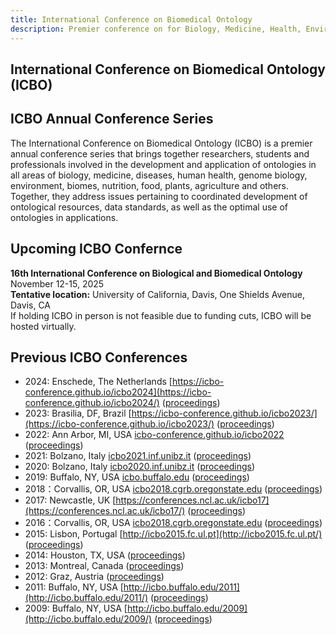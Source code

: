 ```yaml
---
title: International Conference on Biomedical Ontology
description: Premier conference on for Biology, Medicine, Health, Environment, Plants & Agriculture
---
```

## International Conference on Biomedical Ontology (ICBO)

## ICBO Annual Conference Series
The International Conference on Biomedical Ontology (ICBO) is a premier annual conference series that brings together researchers, students and professionals involved in the development and application of ontologies in all areas of biology, medicine, diseases, human health, genome biology, environment, biomes, nutrition, food, plants, agriculture and others. Together, they address issues pertaining to coordinated development of ontological resources, data standards, as well as the optimal use of ontologies in applications.

## Upcoming ICBO Confernce
**16th International Conference on Biological and Biomedical Ontology**  
November 12-15, 2025   
**Tentative location:** University of California, Davis, One Shields Avenue, Davis, CA  
If holding ICBO in person is not feasible due to funding cuts, ICBO will be hosted virtually. 

## Previous ICBO Conferences
- 2024: Enschede, The Netherlands [https://icbo-conference.github.io/icbo2024](https://icbo-conference.github.io/icbo2024/) ([proceedings](https://ceur-ws.org/Vol-3939/))
- 2023: Brasilia, DF, Brazil [https://icbo-conference.github.io/icbo2023/](https://icbo-conference.github.io/icbo2023/) ([proceedings](https://ceur-ws.org/Vol-3603/))
- 2022: Ann Arbor, MI, USA [icbo-conference.github.io/icbo2022](https://icbo-conference.github.io/icbo2022/) ([proceedings](https://ceur-ws.org/Vol-3805/))
- 2021: Bolzano, Italy [icbo2021.inf.unibz.it](https://icbo2021.inf.unibz.it/) ([proceedings](http://ceur-ws.org/Vol-3073/))
- 2020: Bolzano, Italy [icbo2020.inf.unibz.it](https://icbo2020.inf.unibz.it/) ([proceedings](http://ceur-ws.org/Vol-2807/))
- 2019: Buffalo, NY, USA [icbo.buffalo.edu](http://icbo.buffalo.edu/) ([proceedings](http://ceur-ws.org/Vol-2931/))
- 2018：Corvallis, OR, USA [icbo2018.cgrb.oregonstate.edu](https://icbo2018.cgrb.oregonstate.edu/) ([proceedings](http://ceur-ws.org/Vol-2285/))
- 2017: Newcastle, UK [https://conferences.ncl.ac.uk/icbo17](https://conferences.ncl.ac.uk/icbo17/) ([proceedings](http://ceur-ws.org/Vol-2137/))
- 2016：Corvallis, OR, USA [icbo2018.cgrb.oregonstate.edu](https://icbo2016.cgrb.oregonstate.edu/) ([proceedings](http://ceur-ws.org/Vol-1747/))
- 2015: Lisbon, Portugal [http://icbo2015.fc.ul.pt](http://icbo2015.fc.ul.pt/) ([proceedings](http://ceur-ws.org/Vol-1515/))
- 2014: Houston, TX, USA ([proceedings](http://ceur-ws.org/Vol-1327/))
- 2013: Montreal, Canada ([proceedings](http://ceur-ws.org/Vol-1060/))
- 2012: Graz, Austria ([proceedings](http://ceur-ws.org/Vol-897/))
- 2011: Buffalo, NY, USA [http://icbo.buffalo.edu/2011](http://icbo.buffalo.edu/2011/) ([proceedings](http://ceur-ws.org/Vol-833/))
- 2009: Buffalo, NY, USA [http://icbo.buffalo.edu/2009](http://icbo.buffalo.edu/2009/) ([proceedings](https://buffalo.box.com/shared/static/1vxdgn0r35auhzrswdy6kf1vscf7o32c.pdf))
